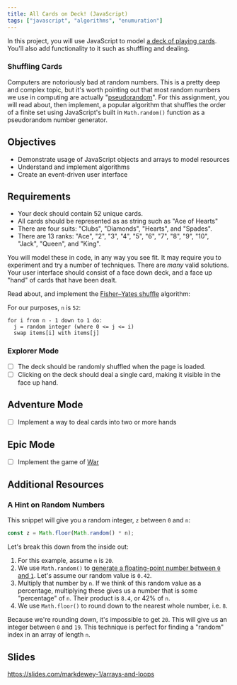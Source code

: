 ```yaml
---
title: All Cards on Deck! (JavaScript)
tags: ["javascript", "algorithms", "enumuration"]
---
```


In this project, you will use JavaScript to model
[a deck of playing cards](https://en.wikipedia.org/wiki/standard_52-card_deck).
You'll also add functionality to it such as shuffling and dealing.

### Shuffling Cards

Computers are notoriously bad at random numbers. This is a pretty deep and
complex topic, but it's worth pointing out that most random numbers we use in
computing are actually
"[pseudorandom](https://en.wikipedia.org/wiki/pseudorandomness)". For this
assignment, you will read about, then implement, a popular algorithm that
shuffles the order of a finite set using JavaScript's built in `Math.random()`
function as a pseudorandom number generator.

## Objectives

- Demonstrate usage of JavaScript objects and arrays to model resources
- Understand and implement algorithms
- Create an event-driven user interface

## Requirements

- Your deck should contain 52 unique cards.
- All cards should be represented as as string such as "Ace of Hearts"
- There are four suits: "Clubs", "Diamonds", "Hearts", and "Spades".
- There are 13 ranks: "Ace", "2", "3", "4", "5", "6", "7", "8", "9", "10",
  "Jack", "Queen", and "King".

You will model these in code, in any way you see fit. It may require you to
experiment and try a number of techniques. There are _many_ valid solutions.
Your user interface should consist of a face down deck, and a face up "hand" of
cards that have been dealt.

Read about, and implement the
[Fisher–Yates shuffle](https://en.wikipedia.org/wiki/Fisher%E2%80%93Yates_shuffle)
algorithm:

For our purposes, `n` is `52`:

```
for i from n - 1 down to 1 do:
  j = random integer (where 0 <= j <= i)
  swap items[i] with items[j]
```

### Explorer Mode

- [ ] The deck should be randomly shuffled when the page is loaded.
- [ ] Clicking on the deck should deal a single card, making it visible in the
      face up hand.

## Adventure Mode

- [ ] Implement a way to deal cards into two or more hands

## Epic Mode

- [ ] Implement the game of [War][1]

[1]: https://en.wikipedia.org/wiki/War_(card_game)

## Additional Resources

### A Hint on Random Numbers

This snippet will give you a random integer, `z` between `0` and `n`:

```javascript
const z = Math.floor(Math.random() * n);
```

Let's break this down from the inside out:

1.  For this example, assume `n` is `20`.
2.  We use `Math.random()` to
    [generate a floating-point number between `0` and `1`](https://developer.mozilla.org/en-US/docs/Web/JavaScript/Reference/Global_Objects/Math/random).
    Let's assume our random value is `0.42`.
3.  Multiply that number by `n`. If we think of this random value as a
    percentage, multiplying these gives us a number that is some "percentage" of
    `n`. Their product is `8.4`, or 42% of `n`.
4.  We use `Math.floor()` to round down to the nearest whole number, i.e. `8`.

Because we're rounding down, it's impossible to get `20`. This will give us an
integer between `0` and `19`. This technique is perfect for finding a "random"
index in an array of length `n`.

## Slides

https://slides.com/markdewey-1/arrays-and-loops
